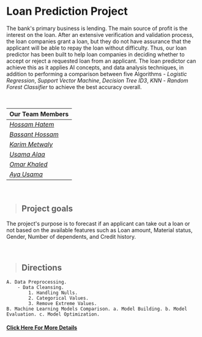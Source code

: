 # Loan Prediction Project
The bank's primary business is lending. The main source of profit is the interest on the loan.
After an extensive verification and validation process, the loan companies grant a loan, but they do not have assurance that the applicant will be able to repay the loan without difficulty.
Thus, our loan predictor has been built to help loan companies in deciding whether to accept or reject a requested loan from an applicant. The loan predictor can achieve this as it applies AI concepts, and data analysis techniques, in addition to performing a comparison between five Algorithms - *Logistic Regression*, *Support Vector Machine*, *Decision Tree ID3*, *KNN* - *Random Forest Classifier* to achieve the best accuracy overall.

<br>

|                                  Our Team Members                                  | 
| ---------------------------------------------------------------------------------- | 
|    *<a href="https://github.com/Hossam-H22/" target="_blank">Hossam Hatem</a>*     | 
| *<a href="https://github.com/BassantHossam20" target="_blank">Bassant Hossam</a>*  | 
|  *<a href="https://github.com/KarimMetwaly19" target="_blank">Karim Metwaly</a>*   | 
|      *<a href="https://github.com/OsaamaAlaa" target="_blank">Usama Alaa</a>*      | 
|       *<a href="https://github.com/0mar01" target="_blank">Omar Khaled</a>*        | 
|      *<a href="https://github.com/aya-mourad" target="_blank">Aya Usama</a>*       |

<br>

> ## Project goals
The project's purpose is to forecast if an applicant can take out a loan or not based on the available features such as Loan amount, Material status, Gender, Number of dependents, and Credit history.

<br>

> ## Directions
    A. Data Preprocessing.
        - Data Cleansing.
            1. Handling Nulls.
            2. Categorical Values.
            3. Remove Extreme Values.
    B. Machine Learning Models Comparison. a. Model Building. b. Model Evaluation. c. Model Optimization.

<!-- [Loan Prediction.pdf](https://github.com/Dragon-H22/Loan_Prediction_AI/files/8814750/Loan.Prediction.pdf) -->

#### <a href="https://github.com/Dragon-H22/Loan_Prediction_AI/files/8814750/Loan.Prediction.pdf">Click Here For More Details</a>
